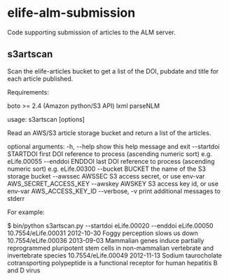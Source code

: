 elife-alm-submission
====================

Code supporting submission of articles to the ALM server.



s3artscan
---------
Scan the elife-articles bucket to get a list of the DOI, pubdate and title for each article published.

Requirements:

boto >= 2.4 (Amazon python/S3 API)
lxml 
parseNLM

usage: s3artscan [options]

Read an AWS/S3 article storage bucket and return a list of the articles.

optional arguments:
  -h, --help           show this help message and exit
  --startdoi STARTDOI  first DOI reference to process (ascending numeric sort)
                       e.g. eLife.00055
  --enddoi ENDDOI      last DOI reference to process (ascending numeric sort)
                       e.g. eLife.00300
  --bucket BUCKET      the name of the S3 storage bucket
  --awssec AWSSEC      S3 access secret, or use env-var AWS_SECRET_ACCESS_KEY
  --awskey AWSKEY      S3 access key id, or use env-var AWS_ACCESS_KEY_ID
  --verbose, -v        print additional messages to stderr


For example:

$ bin/python s3artscan.py --startdoi eLife.00020 --enddoi eLife.00050
10.7554/eLife.00031 2012-10-30 Foggy perception slows us down
10.7554/eLife.00036 2013-09-03 Mammalian genes induce partially reprogrammed pluripotent stem cells in non-mammalian vertebrate and invertebrate species
10.7554/eLife.00049 2012-11-13 Sodium taurocholate cotransporting polypeptide is a functional receptor for human hepatitis B and D virus

